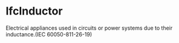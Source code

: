 IfcInductor
===========
Electrical appliances used in circuits or power systems due to their
inductance.(IEC 60050-811-26-19)


